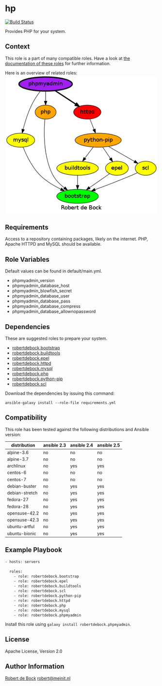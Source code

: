 hp
=========

[![Build Status](https://travis-ci.org/robertdebock/ansible-role-php.svg?branch=master)](https://travis-ci.org/robertdebock/ansible-role-php)

Provides PHP for your system.

Context
--------
This role is a part of many compatible roles. Have a look at [the documentation of these roles](https://robertdebock.nl/) for further information.

Here is an overview of related roles:
![dependencies](https://raw.githubusercontent.com/robertdebock/drawings/artifacts/phpmyadmin.png "Dependency")

Requirements
------------

Access to a repository containing packages, likely on the internet. PHP, Apache HTTPD and MySQL should be available.

Role Variables
--------------

Default values can be found in default/main.yml.

- phpmyadmin_version
- phpmyadmin_database_host
- phpmyadmin_blowfish_secret
- phpmyadmin_database_user
- phpmyadmin_database_pass
- phpmyadmin_database_compress
- phpmyadmin_database_allownopassword

Dependencies
------------

These are suggested roles to prepare your system.

- [robertdebock.bootstrap](https://galaxy.ansible.com/robertdebock/bootstrap/)
- [robertdebock.buildtools](https://galaxy.ansible.com/robertdebock/buildtools/)
- [robertdebock.epel](https://galaxy.ansible.com/robertdebock/epel/)
- [robertdebock.httpd](https://galaxy.ansible.com/robertdebock/httpd/)
- [robertdebock.mysql](https://galaxy.ansible.com/robertdebock/mysql/)
- [robertdebock.php](https://galaxy.ansible.com/robertdebock/php/)
- [robertdebock.python-pip](https://galaxy.ansible.com/robertdebock/python-pip/)
- [robertdebock.scl](https://galaxy.ansible.com/robertdebock/scl/)

Download the dependencies by issuing this command:
```
ansible-galaxy install --role-file requirements.yml
```

Compatibility
-------------

This role has been tested against the following distributions and Ansible version:

|distribution|ansible 2.3|ansible 2.4|ansible 2.5|
|------------|-----------|-----------|-----------|
|alpine-3.6|no|no|no|
|alpine-3.7|no|no|no|
|archlinux|no|yes|yes|
|centos-6|no|no|no|
|centos-7|no|no|no|
|debian-buster|no|yes|yes|
|debian-stretch|no|yes|yes|
|fedora-27|no|yes|yes|
|fedora-28|no|yes|yes|
|opensuse-42.2|no|yes|yes|
|opensuse-42.3|no|yes|yes|
|ubuntu-artful|no|yes|yes|
|ubuntu-bionic|no|yes|yes|

Example Playbook
----------------

```
- hosts: servers

  roles:
    - role: robertdebock.bootstrap
    - role: robertdebock.epel
    - role: robertdebock.buildtools
    - role: robertdebock.scl
    - role: robertdebock.python-pip
    - role: robertdebock.httpd
    - role: robertdebock.php
    - role: robertdebock.mysql
    - role: robertdebock.phpmyadmin
```

Install this role using `galaxy install robertdebock.phpmyadmin`.

License
-------

Apache License, Version 2.0

Author Information
------------------

[Robert de Bock](https://robertdebock.nl/) <robert@meinit.nl>
